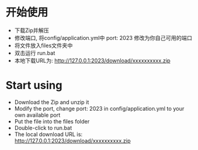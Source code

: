# 开始使用

* 下载Zip并解压
* 修改端口, 将config/application.yml中 port: 2023 修改为你自己可用的端口
* 将文件放入files文件夹中
* 双击运行 run.bat
* 本地下载URL为: http://127.0.0.1:2023/download/xxxxxxxxxx.zip

# Start using

* Download the Zip and unzip it
* Modify the port, change port: 2023 in config/application.yml to your own available port
* Put the file into the files folder
* Double-click to run.bat
* The local download URL is: http://127.0.0.1:2023/download/xxxxxxxxxx.zip
